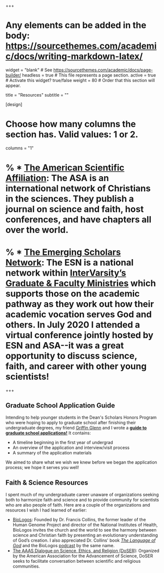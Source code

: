 +++
# Any elements can be added in the body: https://sourcethemes.com/academic/docs/writing-markdown-latex/

widget = "blank"  # See https://sourcethemes.com/academic/docs/page-builder/
headless = true  # This file represents a page section.
active = true  # Activate this widget? true/false
weight = 80  # Order that this section will appear.

title = "Resources"
subtitle = ""

[design]
  # Choose how many columns the section has. Valid values: 1 or 2.
  columns = "1"
  
  # % * [The American Scientific Affiliation](https://network.asa3.org/default.aspx): The ASA is an international network of Christians in the sciences. They publish a journal on science and faith, host conferences, and have chapters all over the world.
# % * [The Emerging Scholars Network](https://blog.emergingscholars.org/about/): The ESN is a national network within [InterVarsity’s Graduate & Faculty Ministries](https://gfm.intervarsity.org/) which supports those on the academic pathway as they work out how their academic vocation serves God and others. In July 2020 I attended a virtual conference jointly hosted by ESN and ASA--it was a great opportunity to discuss science, faith, and career with other young scientists!
+++

## Graduate School Application Guide

Intending to help younger students in the Dean's Scholars Honors Program who were hoping to apply to graduate school after finishing their undergraduate degrees, my friend [Griffin Glenn](http://griffindglenn.github.io/) and I wrote a [**guide to graduate school applications!**](files/resource-grad_app_guide.pdf) It contains:

* A timeline beginning in the first year of undergrad
* An overview of the application and interview/visit process
* A summary of the application materials

We aimed to share what we wish we knew before we began the application process; we hope it serves you well!



## Faith & Science Resources

I spent much of my undergraduate career unaware of organizations seeking both to harmonize faith and science and to provide community for scientists who are also people of faith. Here are a couple of the organizations and resources I wish I had learned of earlier:

* [BioLogos](https://biologos.org/): Founded by Dr. Francis Collins, the former leader of the Human Genome Project and director of the National Institutes of Health, BioLogos invites the church and the world to see the harmony between science and Christian faith by presenting an evolutionary understanding of God’s creation. I also appreciated Dr. Collins' book [*The Language of God*](https://en.wikipedia.org/wiki/The_Language_of_God) and the BioLogos [podcast](https://biologos.org/podcast/language-of-god) by the same name.
* [The AAAS Dialogue on Science, Ethics, and Religion (DoSER)](https://sciencereligiondialogue.org/): Organized by the American Association for the Advancement of Science, DoSER seeks to facilitate conversation between scientific and religious communities. 

